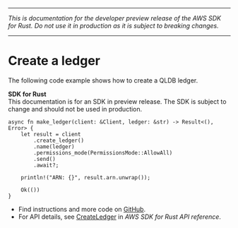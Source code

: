 --------

 *This is documentation for the developer preview release of the AWS SDK for Rust\. Do not use it in production as it is subject to breaking changes\.* 

--------

# Create a ledger<a name="qldb_CreateLedger_rust_topic"></a>

The following code example shows how to create a QLDB ledger\.

**SDK for Rust**  
This documentation is for an SDK in preview release\. The SDK is subject to change and should not be used in production\.
  

```
async fn make_ledger(client: &Client, ledger: &str) -> Result<(), Error> {
    let result = client
        .create_ledger()
        .name(ledger)
        .permissions_mode(PermissionsMode::AllowAll)
        .send()
        .await?;

    println!("ARN: {}", result.arn.unwrap());

    Ok(())
}
```
+  Find instructions and more code on [GitHub](https://github.com/awsdocs/aws-doc-sdk-examples/tree/main/.rust_alpha/qldb#code-examples)\. 
+  For API details, see [CreateLedger](https://awslabs.github.io/aws-sdk-rust/) in *AWS SDK for Rust API reference*\. 